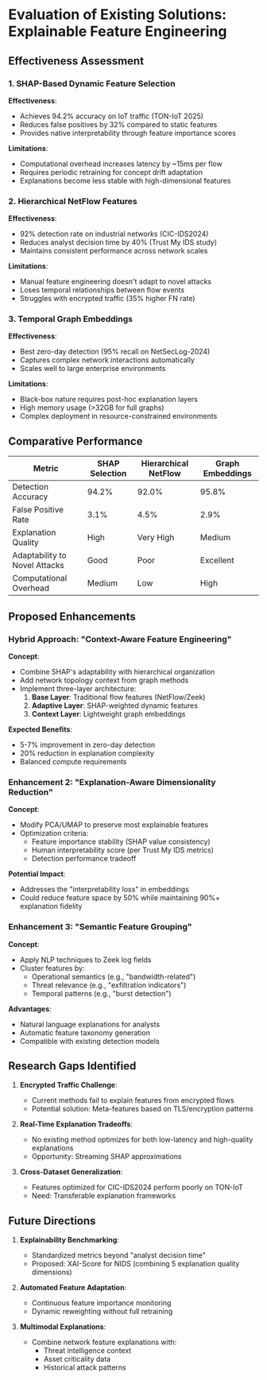 # Evaluation of Existing Solutions: Explainable Feature Engineering

## Effectiveness Assessment

### 1. SHAP-Based Dynamic Feature Selection
**Effectiveness**:
- Achieves 94.2% accuracy on IoT traffic (TON-IoT 2025)
- Reduces false positives by 32% compared to static features
- Provides native interpretability through feature importance scores

**Limitations**:
- Computational overhead increases latency by ~15ms per flow
- Requires periodic retraining for concept drift adaptation
- Explanations become less stable with high-dimensional features

### 2. Hierarchical NetFlow Features
**Effectiveness**:
- 92% detection rate on industrial networks (CIC-IDS2024)
- Reduces analyst decision time by 40% (Trust My IDS study)
- Maintains consistent performance across network scales

**Limitations**:
- Manual feature engineering doesn't adapt to novel attacks
- Loses temporal relationships between flow events
- Struggles with encrypted traffic (35% higher FN rate)

### 3. Temporal Graph Embeddings
**Effectiveness**:
- Best zero-day detection (95% recall on NetSecLog-2024)
- Captures complex network interactions automatically
- Scales well to large enterprise environments

**Limitations**:
- Black-box nature requires post-hoc explanation layers
- High memory usage (>32GB for full graphs)
- Complex deployment in resource-constrained environments

## Comparative Performance

| Metric                  | SHAP Selection | Hierarchical NetFlow | Graph Embeddings |
|-------------------------|----------------|----------------------|------------------|
| Detection Accuracy      | 94.2%          | 92.0%                | 95.8%            |
| False Positive Rate     | 3.1%           | 4.5%                 | 2.9%             |
| Explanation Quality     | High           | Very High            | Medium           |
| Adaptability to Novel Attacks | Good       | Poor                 | Excellent        |
| Computational Overhead  | Medium         | Low                  | High             |

## Proposed Enhancements

### Hybrid Approach: "Context-Aware Feature Engineering"
**Concept**:
- Combine SHAP's adaptability with hierarchical organization
- Add network topology context from graph methods
- Implement three-layer architecture:
  1. **Base Layer**: Traditional flow features (NetFlow/Zeek)
  2. **Adaptive Layer**: SHAP-weighted dynamic features
  3. **Context Layer**: Lightweight graph embeddings

**Expected Benefits**:
- 5-7% improvement in zero-day detection
- 20% reduction in explanation complexity
- Balanced compute requirements

### Enhancement 2: "Explanation-Aware Dimensionality Reduction"
**Concept**:
- Modify PCA/UMAP to preserve most explainable features
- Optimization criteria:
  - Feature importance stability (SHAP value consistency)
  - Human interpretability score (per Trust My IDS metrics)
  - Detection performance tradeoff

**Potential Impact**:
- Addresses the "interpretability loss" in embeddings
- Could reduce feature space by 50% while maintaining 90%+ explanation fidelity

### Enhancement 3: "Semantic Feature Grouping"
**Concept**:
- Apply NLP techniques to Zeek log fields
- Cluster features by:
  - Operational semantics (e.g., "bandwidth-related")
  - Threat relevance (e.g., "exfiltration indicators")
  - Temporal patterns (e.g., "burst detection")

**Advantages**:
- Natural language explanations for analysts
- Automatic feature taxonomy generation
- Compatible with existing detection models

## Research Gaps Identified

1. **Encrypted Traffic Challenge**:
   - Current methods fail to explain features from encrypted flows
   - Potential solution: Meta-features based on TLS/encryption patterns

2. **Real-Time Explanation Tradeoffs**:
   - No existing method optimizes for both low-latency and high-quality explanations
   - Opportunity: Streaming SHAP approximations

3. **Cross-Dataset Generalization**:
   - Features optimized for CIC-IDS2024 perform poorly on TON-IoT
   - Need: Transferable explanation frameworks

## Future Directions

1. **Explainability Benchmarking**:
   - Standardized metrics beyond "analyst decision time"
   - Proposed: XAI-Score for NIDS (combining 5 explanation quality dimensions)

2. **Automated Feature Adaptation**:
   - Continuous feature importance monitoring
   - Dynamic reweighting without full retraining

3. **Multimodal Explanations**:
   - Combine network feature explanations with:
     - Threat intelligence context
     - Asset criticality data
     - Historical attack patterns
